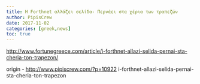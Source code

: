 ```yaml
---
title: Η Forthnet αλλάζει σελίδα- Περνάει στα χέρια των τραπεζών
author: PipisCrew
date: 2017-11-02
categories: [greek,news]
toc: true
---
```


http://www.fortunegreece.com/article/i-forthnet-allazi-selida-pernai-sta-cheria-ton-trapezon/

origin - http://www.pipiscrew.com/?p=10922 i-forthnet-allazi-selida-pernai-sta-cheria-ton-trapezon